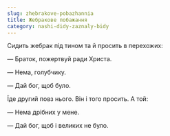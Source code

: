 ```yaml
---
slug: zhebrakove-pobazhannia
title: Жебракове побажання
category: nashi-didy-zaznaly-bidy
---
```

Сидить жебрак під тином та й просить в перехожих:

— Браток, пожертвуй ради Христа.

— Нема, голубчику.

— Дай бог, щоб було.

Їде другий повз нього. Він і того просить. А той:

— Нема дрібних у мене.

— Дай бог, щоб і великих не було.
